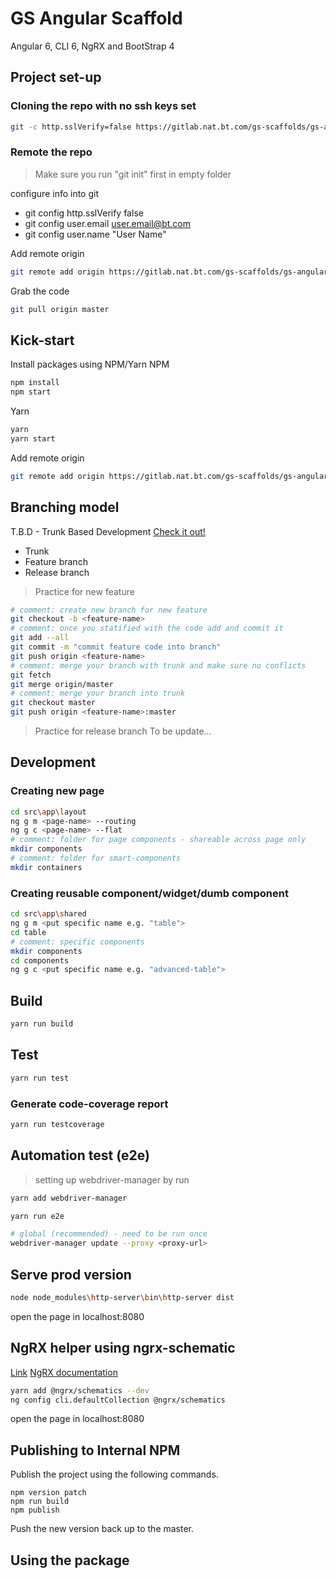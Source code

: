 # GS Angular Scaffold
Angular 6, CLI 6, NgRX and BootStrap 4

## Project set-up
### Cloning the repo with no ssh keys set
```bash
git -c http.sslVerify=false https://gitlab.nat.bt.com/gs-scaffolds/gs-angular.git
```
### Remote the repo 
> Make sure you run "git init" first in empty folder

configure info into git
- git config http.sslVerify false
- git config user.email user.email@bt.com
- git config user.name "User Name"

Add remote origin
```bash
git remote add origin https://gitlab.nat.bt.com/gs-scaffolds/gs-angular.git
```

Grab the code
```bash
git pull origin master
```

## Kick-start
Install packages using NPM/Yarn
NPM
```bash
npm install
npm start
```
Yarn
```bash
yarn
yarn start
```
Add remote origin
```bash
git remote add origin https://gitlab.nat.bt.com/gs-scaffolds/gs-angular.git
```
## Branching model
T.B.D - Trunk Based Development [Check it out!](https://trunkbaseddevelopment.com/)
- Trunk
- Feature branch
- Release branch

> Practice for new feature

```bash
# comment: create new branch for new feature
git checkout -b <feature-name> 
# comment: once you statified with the code add and commit it
git add --all
git commit -m "commit feature code into branch"
git push origin <feature-name>
# comment: merge your branch with trunk and make sure no conflicts
git fetch
git merge origin/master
# comment: merge your branch into trunk
git checkout master
git push origin <feature-name>:master
```
> Practice for release branch
To be update...

## Development
### Creating new page
```bash
cd src\app\layout
ng g m <page-name> --routing
ng g c <page-name> --flat
# comment: folder for page components - shareable across page only
mkdir components
# comment: folder for smart-components
mkdir containers
```

### Creating reusable component/widget/dumb component
```bash
cd src\app\shared
ng g m <put specific name e.g. "table">
cd table
# comment: specific components
mkdir components
cd components
ng g c <put specific name e.g. "advanced-table">
```

## Build

```bash
yarn run build
```

## Test

```bash
yarn run test
```

### Generate code-coverage report

```bash
yarn run testcoverage
```

## Automation test (e2e)

> setting up webdriver-manager by run

```bash
yarn add webdriver-manager

yarn run e2e

# global (recommended) - need to be run once
webdriver-manager update --proxy <proxy-url>
```

## Serve prod version

```bash
node node_modules\http-server\bin\http-server dist
```
open the page in localhost:8080

## NgRX helper using ngrx-schematic
[Link](https://github.com/ngrx/platform/tree/master/docs/schematics)
[NgRX documentation](/README.ngrx.md)

```bash
yarn add @ngrx/schematics --dev
ng config cli.defaultCollection @ngrx/schematics
```
open the page in localhost:8080

## Publishing to Internal NPM

Publish the project using the following commands.

    npm version patch
	npm run build
	npm publish

Push the new version back up to the master.

## Using the package
